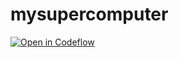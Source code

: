 # mysupercomputer

[![Open in Codeflow](https://developer.stackblitz.com/img/open_in_codeflow.svg)](https:///pr.new/bibisixtynine/mysupercomputer-vite)
